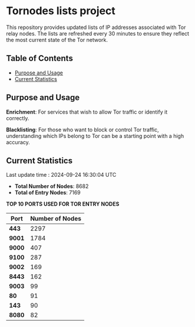 # Tornodes lists project

This repository provides updated lists of IP addresses associated with Tor relay nodes. The lists are refreshed every 30 minutes to ensure they reflect the most current state of the Tor network.

## Table of Contents

- [Purpose and Usage](#purpose-and-usage)
- [Current Statistics](#current-statistics)


## Purpose and Usage

**Enrichment**: For services that wish to allow Tor traffic or identify it correctly.

**Blacklisting**: For those who want to block or control Tor traffic, understanding which IPs belong to Tor can be a starting point with a high accuracy.

## Current Statistics

Last update time : 2024-09-24 16:30:04 UTC

- **Total Number of Nodes**: 8682
- **Total of Entry Nodes**: 7169

**TOP 10 PORTS USED FOR TOR ENTRY NODES**

| **Port** | **Number of Nodes** |
|------|-----------------|
| **443**   | 2297  |
| **9001**   | 1784  |
| **9000**   | 407  |
| **9100**   | 287  |
| **9002**   | 169  |
| **8443**   | 162  |
| **9003**   | 99  |
| **80**   | 91  |
| **143**   | 90  |
| **8080**   | 82  |


